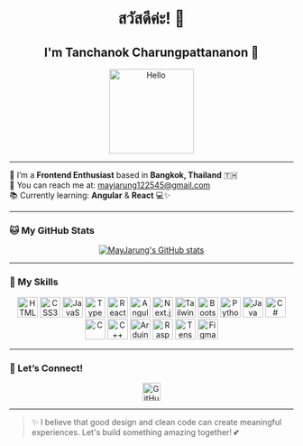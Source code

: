 <h1 align="center">สวัสดีค่ะ! 👋</h1>
<h2 align="center">I'm Tanchanok Charungpattananon 💖</h2>
<p align="center">
  <img src="https://user-images.githubusercontent.com/18350557/176309783-0785949b-9127-417c-8b55-ab5a4333674e.gif" width="150" alt="Hello" />
</p>

---

🌸 I’m a **Frontend Enthusiast** based in **Bangkok, Thailand** 🇹🇭  
💌 You can reach me at: [mayjarung122545@gmail.com](mailto:mayjarung122545@gmail.com)  
📚 Currently learning: **Angular** & **React** 💻✨  

---

### 🐱 My GitHub Stats

<p align="center">
  <a href="http://www.github.com/MayJarung">
    <img src="https://github-readme-stats.vercel.app/api?username=MayJarung&show_icons=true&count_private=true&title_color=f472b6&text_color=ffffff&icon_color=fb7185&bg_color=1f2937&hide_border=true" alt="MayJarung's GitHub stats" />
  </a>
</p>

---

### 🎨 My Skills

<p align="center">
  <!-- Frontend -->
  <img src="https://raw.githubusercontent.com/danielcranney/readme-generator/main/public/icons/skills/html5-colored.svg" width="36" alt="HTML5" />
  <img src="https://raw.githubusercontent.com/danielcranney/readme-generator/main/public/icons/skills/css3-colored.svg" width="36" alt="CSS3" />
  <img src="https://raw.githubusercontent.com/danielcranney/readme-generator/main/public/icons/skills/javascript-colored.svg" width="36" alt="JavaScript" />
  <img src="https://raw.githubusercontent.com/danielcranney/readme-generator/main/public/icons/skills/typescript-colored.svg" width="36" alt="TypeScript" />
  <img src="https://raw.githubusercontent.com/danielcranney/readme-generator/main/public/icons/skills/react-colored.svg" width="36" alt="React" />
  <img src="https://raw.githubusercontent.com/danielcranney/readme-generator/main/public/icons/skills/angular-colored.svg" width="36" alt="Angular" />
  <img src="https://raw.githubusercontent.com/danielcranney/readme-generator/main/public/icons/skills/nextjs-colored.svg" width="36" alt="Next.js" />
  <img src="https://raw.githubusercontent.com/danielcranney/readme-generator/main/public/icons/skills/tailwindcss-colored.svg" width="36" alt="TailwindCSS" />
  <img src="https://raw.githubusercontent.com/danielcranney/readme-generator/main/public/icons/skills/bootstrap-colored.svg" width="36" alt="Bootstrap" />
  
  <!-- Backend & Other -->
  <img src="https://raw.githubusercontent.com/danielcranney/readme-generator/main/public/icons/skills/python-colored.svg" width="36" alt="Python" />
  <img src="https://raw.githubusercontent.com/danielcranney/readme-generator/main/public/icons/skills/java-colored.svg" width="36" alt="Java" />
  <img src="https://raw.githubusercontent.com/danielcranney/readme-generator/main/public/icons/skills/csharp-colored.svg" width="36" alt="C#" />
  <img src="https://raw.githubusercontent.com/danielcranney/readme-generator/main/public/icons/skills/c-colored.svg" width="36" alt="C" />
  <img src="https://raw.githubusercontent.com/danielcranney/readme-generator/main/public/icons/skills/cplusplus-colored.svg" width="36" alt="C++" />
  
  <!-- IoT & Design -->
  <img src="https://raw.githubusercontent.com/danielcranney/readme-generator/main/public/icons/skills/arduino-colored.svg" width="36" alt="Arduino" />
  <img src="https://raw.githubusercontent.com/danielcranney/readme-generator/main/public/icons/skills/raspberrypi-colored.svg" width="36" alt="Raspberry Pi" />
  <img src="https://raw.githubusercontent.com/danielcranney/readme-generator/main/public/icons/skills/tensorflow-colored.svg" width="36" alt="TensorFlow" />
  <img src="https://raw.githubusercontent.com/danielcranney/readme-generator/main/public/icons/skills/figma-colored.svg" width="36" alt="Figma" />
</p>

---

### 💫 Let’s Connect!

<p align="center">
  <a href="https://github.com/MayJarung" target="_blank">
    <img src="https://raw.githubusercontent.com/danielcranney/readme-generator/main/public/icons/socials/github.svg" width="32" height="32" alt="GitHub" />
  </a>
</p>

---

> ✨ I believe that good design and clean code can create meaningful experiences. Let's build something amazing together! 💕
